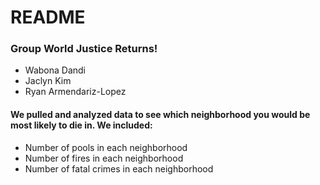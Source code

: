 # README

### Group World Justice Returns!
  - Wabona Dandi
  - Jaclyn Kim
  - Ryan Armendariz-Lopez
#### We pulled and analyzed data to see which neighborhood you would be most likely to die in. We included:
* Number of pools in each neighborhood
* Number of fires in each neighborhood
* Number of fatal crimes in each neighborhood
